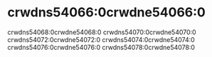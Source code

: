 # crwdns54066:0crwdne54066:0

crwdns54068:0crwdne54068:0 crwdns54070:0crwdne54070:0 crwdns54072:0crwdne54072:0 crwdns54074:0crwdne54074:0 crwdns54076:0crwdne54076:0 crwdns54078:0crwdne54078:0
